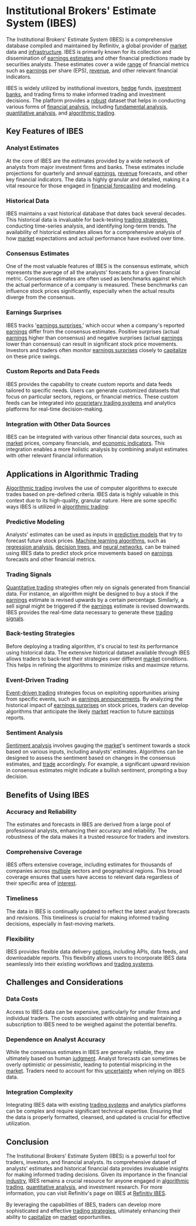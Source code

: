 # Institutional Brokers' Estimate System (IBES)

The Institutional Brokers' Estimate System (IBES) is a comprehensive database compiled and maintained by Refinitiv, a global provider of [market](../m/market.md) data and [infrastructure](../i/infrastructure.md). IBES is primarily known for its collection and dissemination of [earnings estimates](../e/earnings_estimate.md) and other financial predictions made by securities analysts. These estimates cover a wide [range](../r/range.md) of financial metrics such as [earnings](../e/earnings.md) per share (EPS), [revenue](../r/revenue.md), and other relevant financial indicators.

IBES is widely utilized by institutional investors, [hedge](../h/hedge.md) funds, [investment banks](../i/investment_bank_(ib).md), and trading firms to make informed trading and investment decisions. The platform provides a [robust](../r/robust.md) dataset that helps in conducting various forms of [financial analysis](../f/financial_analysis.md), including [fundamental analysis](../f/fundamental_analysis.md), [quantitative analysis](../q/quantitative_analysis.md), and [algorithmic trading](../a/accountability.md).

## Key Features of IBES

### Analyst Estimates
At the core of IBES are the estimates provided by a wide network of analysts from major investment firms and banks. These estimates include projections for quarterly and annual [earnings](../e/earnings.md), [revenue](../r/revenue.md) forecasts, and other key financial indicators. The data is highly granular and detailed, making it a vital resource for those engaged in [financial forecasting](../f/financial_forecasting.md) and modeling.

### Historical Data
IBES maintains a vast historical database that dates back several decades. This historical data is invaluable for back-testing [trading strategies](../t/trading_strategies.md), conducting time-series analysis, and identifying long-term trends. The availability of historical estimates allows for a comprehensive analysis of how [market](../m/market.md) expectations and actual performance have evolved over time.

### Consensus Estimates
One of the most valuable features of IBES is the consensus estimate, which represents the average of all the analysts' forecasts for a given financial metric. Consensus estimates are often used as benchmarks against which the actual performance of a company is measured. These benchmarks can influence stock prices significantly, especially when the actual results diverge from the consensus.

### Earnings Surprises
IBES tracks '[earnings surprises](../e/earnings_surprises.md),' which occur when a company's reported [earnings](../e/earnings.md) differ from the consensus estimates. Positive surprises (actual [earnings](../e/earnings.md) higher than consensus) and negative surprises (actual [earnings](../e/earnings.md) lower than consensus) can result in significant stock price movements. Investors and traders often monitor [earnings surprises](../e/earnings_surprises.md) closely to [capitalize](../c/capitalize.md) on these price swings.

### Custom Reports and Data Feeds
IBES provides the capability to create custom reports and data feeds tailored to specific needs. Users can generate customized datasets that focus on particular sectors, regions, or financial metrics. These custom feeds can be integrated into [proprietary trading systems](../p/proprietary_trading_systems.md) and analytics platforms for real-time decision-making.

### Integration with Other Data Sources
IBES can be integrated with various other financial data sources, such as [market](../m/market.md) prices, company financials, and [economic indicators](../e/economic_indicators.md). This integration enables a more holistic analysis by combining analyst estimates with other relevant financial information.

## Applications in Algorithmic Trading

[Algorithmic trading](../a/accountability.md) involves the use of computer algorithms to execute trades based on pre-defined criteria. IBES data is highly valuable in this context due to its high-quality, granular nature. Here are some specific ways IBES is utilized in [algorithmic trading](../a/accountability.md):

### Predictive Modeling
Analysts' estimates can be used as inputs in [predictive models](../p/predictive_models_in_trading.md) that try to forecast future stock prices. [Machine learning algorithms](../m/machine_learning_algorithms_in_trading.md), such as [regression analysis](../r/regression_analysis.md), [decision trees](../d/decision_trees.md), and [neural networks](../n/neural_networks_in_trading.md), can be trained using IBES data to predict stock price movements based on [earnings](../e/earnings.md) forecasts and other financial metrics.

### Trading Signals
[Quantitative trading](../q/quantitative_trading.md) strategies often rely on signals generated from financial data. For instance, an algorithm might be designed to buy a stock if the [earnings](../e/earnings.md) estimate is revised upwards by a certain percentage. Similarly, a sell signal might be triggered if the [earnings](../e/earnings.md) estimate is revised downwards. IBES provides the real-time data necessary to generate these [trading signals](../t/trading_signals.md).

### Back-testing Strategies
Before deploying a trading algorithm, it's crucial to test its performance using historical data. The extensive historical dataset available through IBES allows traders to back-test their strategies over different [market](../m/market.md) conditions. This helps in refining the algorithms to minimize risks and maximize returns.

### Event-Driven Trading
[Event-driven trading](../e/event-driven_trading.md) strategies focus on exploiting opportunities arising from specific events, such as [earnings announcements](../e/earnings_announcements.md). By analyzing the historical impact of [earnings surprises](../e/earnings_surprises.md) on stock prices, traders can develop algorithms that anticipate the likely [market](../m/market.md) reaction to future [earnings](../e/earnings.md) reports.

### Sentiment Analysis
[Sentiment analysis](../s/sentiment_analysis.md) involves gauging the [market](../m/market.md)'s sentiment towards a stock based on various inputs, including analysts' estimates. Algorithms can be designed to assess the sentiment based on changes in the consensus estimates, and [trade](../t/trade.md) accordingly. For example, a significant upward revision in consensus estimates might indicate a bullish sentiment, prompting a buy decision.

## Benefits of Using IBES

### Accuracy and Reliability
The estimates and forecasts in IBES are derived from a large pool of professional analysts, enhancing their accuracy and reliability. The robustness of the data makes it a trusted resource for traders and investors.

### Comprehensive Coverage
IBES offers extensive coverage, including estimates for thousands of companies across [multiple](../m/multiple.md) sectors and geographical regions. This broad coverage ensures that users have access to relevant data regardless of their specific area of [interest](../i/interest.md).

### Timeliness
The data in IBES is continually updated to reflect the latest analyst forecasts and revisions. This timeliness is crucial for making informed trading decisions, especially in fast-moving markets.

### Flexibility
IBES provides flexible data delivery [options](../o/options.md), including APIs, data feeds, and downloadable reports. This flexibility allows users to incorporate IBES data seamlessly into their existing workflows and [trading systems](../t/trading_systems.md).

## Challenges and Considerations

### Data Costs
Access to IBES data can be expensive, particularly for smaller firms and individual traders. The costs associated with obtaining and maintaining a subscription to IBES need to be weighed against the potential benefits.

### Dependence on Analyst Accuracy
While the consensus estimates in IBES are generally reliable, they are ultimately based on human [judgment](../j/judgment.md). Analyst forecasts can sometimes be overly optimistic or pessimistic, leading to potential mispricing in the [market](../m/market.md). Traders need to account for this [uncertainty](../u/uncertainty_in_trading.md) when relying on IBES data.

### Integration Complexity
Integrating IBES data with existing [trading systems](../t/trading_systems.md) and analytics platforms can be complex and require significant technical expertise. Ensuring that the data is properly formatted, cleansed, and updated is crucial for effective utilization.

## Conclusion

The Institutional Brokers' Estimate System (IBES) is a powerful tool for traders, investors, and financial analysts. Its comprehensive dataset of analysts' estimates and historical financial data provides invaluable insights for making informed trading decisions. Given its importance in the financial [industry](../i/industry.md), IBES remains a crucial resource for anyone engaged in [algorithmic trading](../a/accountability.md), [quantitative analysis](../q/quantitative_analysis.md), and investment research. For more information, you can visit Refinitiv's page on IBES at [Refinitiv IBES](https://www.refinitiv.com/en/financial-data/financial-research/ibes-estimates).

By leveraging the capabilities of IBES, traders can develop more sophisticated and effective [trading strategies](../t/trading_strategies.md), ultimately enhancing their ability to [capitalize](../c/capitalize.md) on [market](../m/market.md) opportunities.